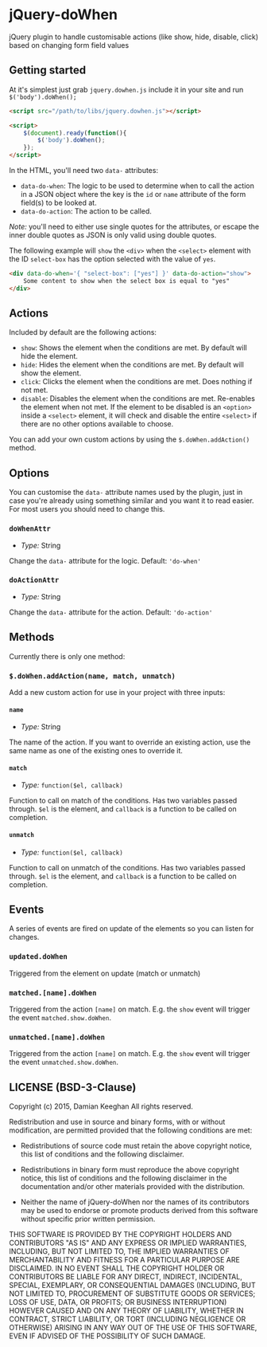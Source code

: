 # jQuery-doWhen
jQuery plugin to handle customisable actions (like show, hide, disable, click) based on changing form field values

## Getting started
At it's simplest just grab `jquery.dowhen.js` include it in your site and run `$('body').doWhen();`

```html
<script src="/path/to/libs/jquery.dowhen.js"></script>

<script>
	$(document).ready(function(){
		$('body').doWhen();
	});
</script>
```
In the HTML, you'll need two `data-` attributes:
* `data-do-when`: The logic to be used to determine when to call the action in a JSON object where the key is the `id` or `name` attribute of the form field(s) to be looked at.
* `data-do-action`: The action to be called.

*Note:* you'll need to either use single quotes for the attributes, or escape the inner double quotes as JSON is only valid using double quotes.

The following example will `show` the `<div>` when the `<select>` element with the ID `select-box` has the option selected with the value of `yes`.
```html
<div data-do-when='{ "select-box": ["yes"] }' data-do-action="show">
	Some content to show when the select box is equal to "yes"
</div>
```
## Actions
Included by default are the following actions:
* `show`: Shows the element when the conditions are met. By default will hide the element.
* `hide`: Hides the element when the conditions are met. By default will show the element.
* `click`: Clicks the element when the conditions are met. Does nothing if not met.
* `disable`: Disables the element when the conditions are met. Re-enables the element when not met. If the element to be disabled is an `<option>` inside a `<select>` element, it will check and disable the entire `<select>` if there are no other options available to choose.

You can add your own custom actions by using the `$.doWhen.addAction()` method.

## Options
You can customise the `data-` attribute names used by the plugin, just in case you're already using something similar and you want it to read easier. For most users you should need to change this.

### `doWhenAttr`
* *Type:* String 

Change the `data-` attribute for the logic. Default: `'do-when'`

### `doActionAttr`
* *Type:* String

Change the `data-` attribute for the action. Default: `'do-action'`

## Methods
Currently there is only one method:

### `$.doWhen.addAction(name, match, unmatch)`
Add a new custom action for use in your project with three inputs:

#### `name`
* *Type:* String

The name of the action. If you want to override an existing action, use the same name as one of the existing ones to override it.

#### `match`
* *Type:* `function($el, callback)`

Function to call on match of the conditions. Has two variables passed through. `$el` is the element, and `callback` is a function to be called on completion.

#### `unmatch`
* *Type:* `function($el, callback)`

Function to call on unmatch of the conditions. Has two variables passed through. `$el` is the element, and `callback` is a function to be called on completion.

## Events
A series of events are fired on update of the elements so you can listen for changes.

### `updated.doWhen`
Triggered from the element on update (match or unmatch)

### `matched.[name].doWhen`
Triggered from the action `[name]` on match. E.g. the `show` event will trigger the event `matched.show.doWhen`.

### `unmatched.[name].doWhen`
Triggered from the action `[name]` on match. E.g. the `show` event will trigger the event `unmatched.show.doWhen`.


## LICENSE (BSD-3-Clause)
Copyright (c) 2015, Damian Keeghan
All rights reserved.

Redistribution and use in source and binary forms, with or without
modification, are permitted provided that the following conditions are met:

* Redistributions of source code must retain the above copyright notice, this
  list of conditions and the following disclaimer.

* Redistributions in binary form must reproduce the above copyright notice,
  this list of conditions and the following disclaimer in the documentation
  and/or other materials provided with the distribution.

* Neither the name of jQuery-doWhen nor the names of its
  contributors may be used to endorse or promote products derived from
  this software without specific prior written permission.

THIS SOFTWARE IS PROVIDED BY THE COPYRIGHT HOLDERS AND CONTRIBUTORS "AS IS"
AND ANY EXPRESS OR IMPLIED WARRANTIES, INCLUDING, BUT NOT LIMITED TO, THE
IMPLIED WARRANTIES OF MERCHANTABILITY AND FITNESS FOR A PARTICULAR PURPOSE ARE
DISCLAIMED. IN NO EVENT SHALL THE COPYRIGHT HOLDER OR CONTRIBUTORS BE LIABLE
FOR ANY DIRECT, INDIRECT, INCIDENTAL, SPECIAL, EXEMPLARY, OR CONSEQUENTIAL
DAMAGES (INCLUDING, BUT NOT LIMITED TO, PROCUREMENT OF SUBSTITUTE GOODS OR
SERVICES; LOSS OF USE, DATA, OR PROFITS; OR BUSINESS INTERRUPTION) HOWEVER
CAUSED AND ON ANY THEORY OF LIABILITY, WHETHER IN CONTRACT, STRICT LIABILITY,
OR TORT (INCLUDING NEGLIGENCE OR OTHERWISE) ARISING IN ANY WAY OUT OF THE USE
OF THIS SOFTWARE, EVEN IF ADVISED OF THE POSSIBILITY OF SUCH DAMAGE.

